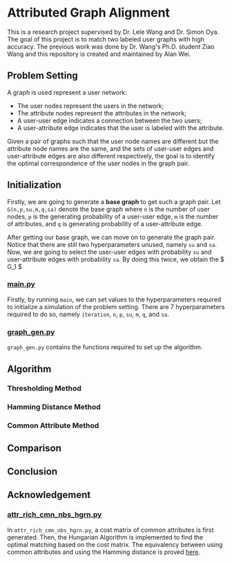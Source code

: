 <script type="text/javascript"
  src="https://cdnjs.cloudflare.com/ajax/libs/mathjax/2.7.0/MathJax.js?config=TeX-AMS_CHTML">
</script>
<script type="text/x-mathjax-config">
  MathJax.Hub.Config({
    tex2jax: {
      inlineMath: [['$','$'], ['\\(','\\)']],
      processEscapes: true},
      jax: ["input/TeX","input/MathML","input/AsciiMath","output/CommonHTML"],
      extensions: ["tex2jax.js","mml2jax.js","asciimath2jax.js","MathMenu.js","MathZoom.js","AssistiveMML.js", "[Contrib]/a11y/accessibility-menu.js"],
      TeX: {
      extensions: ["AMSmath.js","AMSsymbols.js","noErrors.js","noUndefined.js"],
      equationNumbers: {
      autoNumber: "AMS"
      }
    }
  });
</script>

# Attributed Graph Alignment
This is a research project supervised by Dr. Lele Wang and Dr. Simon Oya. 
The goal of this project is to match two labeled user graphs with high accuracy. 
The previous work was done by Dr. Wang's Ph.D. student Ziao Wang and this repository is created and maintained 
by Alan Wei. 

## Problem Setting
A graph is used represent a user network:

- The user nodes represent the users in the network;
- The attribute nodes represent the attributes in the network;
- A user-user edge indicates a connection between the two users;
- A user-attribute edge indicates that the user is labeled with the attribute.

Given a pair of graphs such that the user node names are different but the attribute node names are the same, and the 
sets of user-user edges and user-attribute edges are also different respectively, the goal is to identify the optimal 
correspondence of the user nodes in the graph pair.

## Initialization

Firstly, we are going to generate a **base graph** to get such a graph pair. Let `G(n,p,su,m,q,sa)` denote the base graph 
where `n` is the number of user nodes, `p` is the generating probability of a user-user edge, `m` is the number of 
attributes, and `q` is generating probability of a user-attribute edge. 

After getting our base graph, we can move on to generate the graph pair. Notice that there are still two hyperparameters
 unused, namely `su` and `sa`. Now, we are going to select the user-user edges with probability `su` and user-attribute 
edges with probability `sa`. By doing this twice, we obtain the $ G_1 $

### [main.py](main.py)
Firstly, by running `main`, we can set values to the hyperparameters required to initialize a simulation of the problem 
setting. There are 7 hyperparameters required to do so, namely `iteration`, `n`, `p`, `su`, `m`, `q`, and `sa`.

### [graph_gen.py](graph_gen.py)
`graph_gen.py` contains the functions required to set up the algorithm.

## Algorithm

### Thresholding Method

### Hamming Distance Method

### Common Attribute Method

## Comparison

## Conclusion

## Acknowledgement

### [attr_rich_cmn_nbs_hgrn.py](attr_rich_cmn_nbs_hgrn.py)
In `attr_rich_cmn_nbs_hgrn.py`, a cost matrix of common attributes is first generated. Then, the Hungarian Algorithm is 
implemented to find the optimal matching based on the cost matrix. The equivalency between using common attributes and 
using the Hamming distance is proved [here](Proof-of-Equivalency.html).

